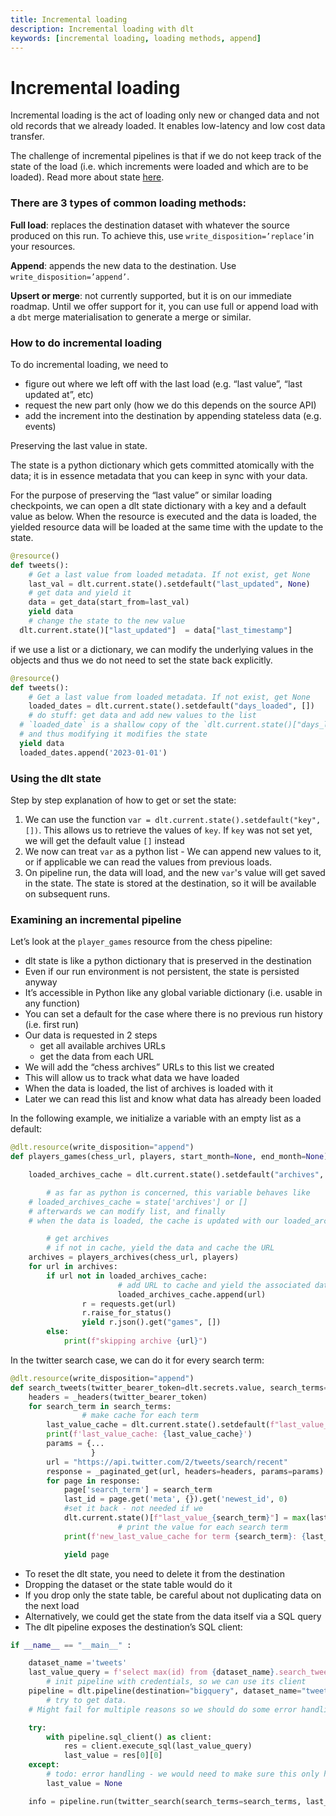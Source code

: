 ```yaml
---
title: Incremental loading
description: Incremental loading with dlt
keywords: [incremental loading, loading methods, append]
---
```


# Incremental loading

Incremental loading is the act of loading only new or changed data and not old records that we already loaded. It enables low-latency and low cost data transfer.

The challenge of incremental pipelines is that if we do not keep track of the state of the load (i.e. which increments were loaded and which are to be loaded). Read more about state [here](../concepts/state.md).

### There are 3 types of common loading methods:

**Full load**: replaces the destination dataset with whatever the source produced on this run. To achieve this, use `write_disposition=’replace’`in your resources.

**Append**: appends the new data to the destination. Use `write_disposition=’append’`.

**Upsert or merge**: not currently supported, but it is on our immediate roadmap. Until we offer support for it, you can use full or append load with a `dbt` merge materialisation to generate a merge or similar.

### How to do incremental loading

To do incremental loading, we need to
- figure out where we left off with the last load (e.g. “last value”, “last updated at”, etc)
- request the new part only (how we do this depends on the source API)
- add the increment into the destination by appending stateless data (e.g. events)

Preserving the last value in state.

The state is a python dictionary which gets committed atomically with the data; it is in essence metadata that you can keep in sync with your data.

For the purpose of preserving the “last value” or similar loading checkpoints, we can open a dlt state dictionary with a key and a default value as below. When the resource is executed and the data is loaded, the yielded resource data will be loaded at the same time with the update to the state.

```python
@resource()
def tweets():
	# Get a last value from loaded metadata. If not exist, get None
	last_val = dlt.current.state().setdefault("last_updated", None)
	# get data and yield it
	data = get_data(start_from=last_val)
	yield data
	# change the state to the new value
  dlt.current.state()["last_updated"]  = data["last_timestamp"]
```
if we use a list or a dictionary, we can modify the underlying values in the objects and thus we do not need to set the state back explicitly.
```python
@resource()
def tweets():
	# Get a last value from loaded metadata. If not exist, get None
	loaded_dates = dlt.current.state().setdefault("days_loaded", [])
	# do stuff: get data and add new values to the list
  # `loaded_date` is a shallow copy of the `dlt.current.state()["days_loaded"]` list
  # and thus modifying it modifies the state
  yield data
  loaded_dates.append('2023-01-01')
```

### Using the dlt state

Step by step explanation of how to get or set the state:
1. We can use the function `var = dlt.current.state().setdefault("key", [])`. This allows us to retrieve the values of `key`. If `key` was not set yet, we will get the default value `[]` instead
2. We now can treat `var` as a python list - We can append new values to it, or if applicable we can read the values from previous loads.
3. On pipeline run, the data will load, and the new `var`'s value will get saved in the state. The state is stored at the destination, so it will be available on subsequent runs.


### Examining an incremental pipeline

Let’s look at the `player_games` resource from the chess pipeline:
- dlt state is like a python dictionary that is preserved in the destination
- Even if our run environment is not persistent, the state is persisted anyway
- It’s accessible in Python like any global variable dictionary (i.e. usable in any function)
- You can set a default for the case where there is no previous run history (i.e. first run)
- Our data is requested in 2 steps
    - get all available archives URLs
    - get the data from each URL
- We will add the “chess archives” URLs to this list we created
- This will allow us to track what data we have loaded
- When the data is loaded, the list of archives is loaded with it
- Later we can read this list and know what data has already been loaded

In the following example, we initialize a variable with an empty list as a default:

```python
@dlt.resource(write_disposition="append")
def players_games(chess_url, players, start_month=None, end_month=None):

    loaded_archives_cache = dlt.current.state().setdefault("archives", [])

		# as far as python is concerned, this variable behaves like
    # loaded_archives_cache = state['archives'] or []
    # afterwards we can modify list, and finally
    # when the data is loaded, the cache is updated with our loaded_archives_cache

		# get archives
		# if not in cache, yield the data and cache the URL
    archives = players_archives(chess_url, players)
    for url in archives:
        if url not in loaded_archives_cache:
						# add URL to cache and yield the associated data
						loaded_archives_cache.append(url)
		        r = requests.get(url)
		        r.raise_for_status()
		        yield r.json().get("games", [])
        else:
            print(f"skipping archive {url}")
```

In the twitter search case, we can do it for every search term:

```python
@dlt.resource(write_disposition="append")
def search_tweets(twitter_bearer_token=dlt.secrets.value, search_terms=None, start_time=None, end_time=None, last_value=None):
    headers = _headers(twitter_bearer_token)
    for search_term in search_terms:
				# make cache for each term
        last_value_cache = dlt.current.state().setdefault(f"last_value_{search_term}", None)
        print(f'last_value_cache: {last_value_cache}')
        params = {...
                  }
        url = "https://api.twitter.com/2/tweets/search/recent"
        response = _paginated_get(url, headers=headers, params=params)
        for page in response:
            page['search_term'] = search_term
            last_id = page.get('meta', {}).get('newest_id', 0)
            #set it back - not needed if we
            dlt.current.state()[f"last_value_{search_term}"] = max(last_value_cache or 0, int(last_id))
						# print the value for each search term
            print(f'new_last_value_cache for term {search_term}: {last_value_cache}')

            yield page
```

- To reset the dlt state, you need to delete it from the destination
- Dropping the dataset or the state table would do it
- If you drop only the state table, be careful about not duplicating data on the next load
- Alternatively, we could get the state from the data itself via a SQL query
- The dlt pipeline exposes the destination’s SQL client:

```python
if __name__ == "__main__" :

    dataset_name ='tweets'
    last_value_query = f'select max(id) from {dataset_name}.search_tweets'
		# init pipeline with credentials, so we can use its client
    pipeline = dlt.pipeline(destination="bigquery", dataset_name="tweets")
		# try to get data.
    # Might fail for multiple reasons so we should do some error handling

    try:
        with pipeline.sql_client() as client:
            res = client.execute_sql(last_value_query)
            last_value = res[0][0]
    except:
		# todo: error handling - we would need to make sure this only happens for a "table not found" error.
        last_value = None

    info = pipeline.run(twitter_search(search_terms=search_terms, last_value = last_value))
```
